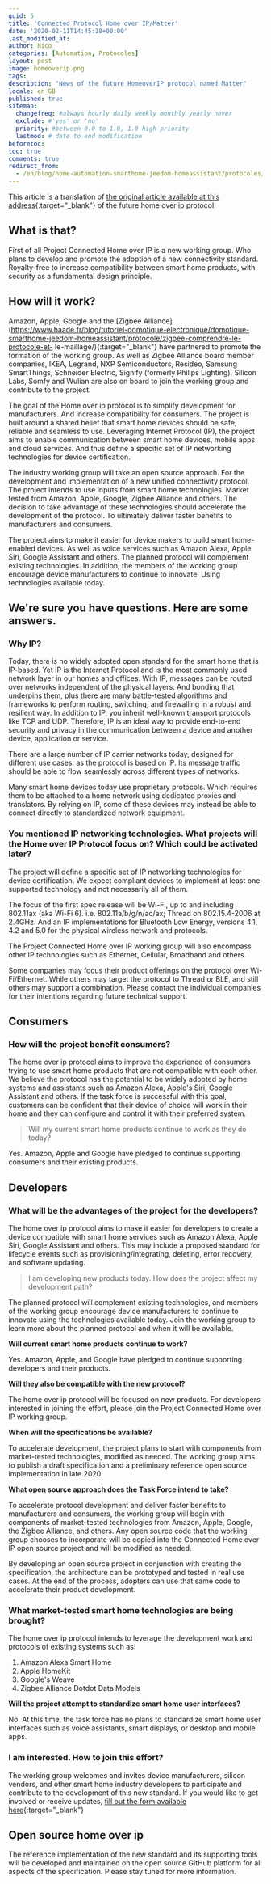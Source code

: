```yaml
---
guid: 5
title: 'Connected Protocol Home over IP/Matter'
date: '2020-02-11T14:45:38+00:00'
last_modified_at:
author: Nico
categories: [Automation, Protocoles]
layout: post
image: homeoverip.png
tags:
description: "News of the future HomeoverIP protocol named Matter"
locale: en_GB
published: true
sitemap:
  changefreq: #always hourly daily weekly monthly yearly never
  exclude: #'yes' or 'no'
  priority: #between 0.0 to 1.0, 1.0 high priority
  lastmod: # date to end modification
beforetoc:
toc: true
comments: true
redirect_from:
  - /en/blog/home-automation-smarthome-jeedom-homeassistant/protocoles/protocole-connecte-home-over-ip/
---
```


This article is a translation of [the original article available at this address](https://www.connectedhomeip.com/){:target="_blank"} of the future home over ip protocol

## What is that?

First of all Project Connected Home over IP is a new working group. Who plans to develop and promote the adoption of a new connectivity standard. Royalty-free to increase compatibility between smart home products, with security as a fundamental design principle.

## How will it work?

Amazon, Apple, Google and the [Zigbee Alliance](https://www.haade.fr/blog/tutoriel-domotique-electronique/domotique-smarthome-jeedom-homeassistant/protocole/zigbee-comprendre-le-protocole-et- le-maillage/){:target="_blank"} have partnered to promote the formation of the working group. As well as Zigbee Alliance board member companies, IKEA, Legrand, NXP Semiconductors, Resideo, Samsung SmartThings, Schneider Electric, Signify (formerly Philips Lighting), Silicon Labs, Somfy and Wulian are also on board to join the working group and contribute to the project.

The goal of the Home over ip protocol is to simplify development for manufacturers. And increase compatibility for consumers. The project is built around a shared belief that smart home devices should be safe, reliable and seamless to use. Leveraging Internet Protocol (IP), the project aims to enable communication between smart home devices, mobile apps and cloud services. And thus define a specific set of IP networking technologies for device certification.

The industry working group will take an open source approach. For the development and implementation of a new unified connectivity protocol. The project intends to use inputs from smart home technologies. Market tested from Amazon, Apple, Google, Zigbee Alliance and others. The decision to take advantage of these technologies should accelerate the development of the protocol. To ultimately deliver faster benefits to manufacturers and consumers.

The project aims to make it easier for device makers to build smart home-enabled devices. As well as voice services such as Amazon Alexa, Apple Siri, Google Assistant and others. The planned protocol will complement existing technologies. In addition, the members of the working group encourage device manufacturers to continue to innovate. Using technologies available today.

## We're sure you have questions. Here are some answers.

### Why IP?

Today, there is no widely adopted open standard for the smart home that is IP-based. Yet IP is the Internet Protocol and is the most commonly used network layer in our homes and offices. With IP, messages can be routed over networks independent of the physical layers. And bonding that underpins them, plus there are many battle-tested algorithms and frameworks to perform routing, switching, and firewalling in a robust and resilient way. In addition to IP, you inherit well-known transport protocols like TCP and UDP. Therefore, IP is an ideal way to provide end-to-end security and privacy in the communication between a device and another device, application or service.

There are a large number of IP carrier networks today, designed for different use cases. as the protocol is based on IP. Its message traffic should be able to flow seamlessly across different types of networks.

Many smart home devices today use proprietary protocols. Which requires them to be attached to a home network using dedicated proxies and translators. By relying on IP, some of these devices may instead be able to connect directly to standardized network equipment.

### You mentioned IP networking technologies. What projects will the Home over IP Protocol focus on? Which could be activated later?

The project will define a specific set of IP networking technologies for device certification. We expect compliant devices to implement at least one supported technology and not necessarily all of them.

The focus of the first spec release will be Wi-Fi, up to and including 802.11ax (aka Wi-Fi 6). i.e. 802.11a/b/g/n/ac/ax; Thread on 802.15.4-2006 at 2.4GHz. And an IP implementations for Bluetooth Low Energy, versions 4.1, 4.2 and 5.0 for the physical wireless network and protocols.

The Project Connected Home over IP working group will also encompass other IP technologies such as Ethernet, Cellular, Broadband and others.

Some companies may focus their product offerings on the protocol over Wi-Fi/Ethernet. While others may target the protocol to Thread or BLE, and still others may support a combination. Please contact the individual companies for their intentions regarding future technical support.

## Consumers

### How will the project benefit consumers?

The home over ip protocol aims to improve the experience of consumers trying to use smart home products that are not compatible with each other. We believe the protocol has the potential to be widely adopted by home systems and assistants such as Amazon Alexa, Apple's Siri, Google Assistant and others. If the task force is successful with this goal, customers can be confident that their device of choice will work in their home and they can configure and control it with their preferred system.

> Will my current smart home products continue to work as they do today?

Yes. Amazon, Apple and Google have pledged to continue supporting consumers and their existing products.

## Developers

### What will be the advantages of the project for the developers?

The home over ip protocol aims to make it easier for developers to create a device compatible with smart home services such as Amazon Alexa, Apple Siri, Google Assistant and others. This may include a proposed standard for lifecycle events such as provisioning/integrating, deleting, error recovery, and software updating.

> I am developing new products today. How does the project affect my development path?

The planned protocol will complement existing technologies, and members of the working group encourage device manufacturers to continue to innovate using the technologies available today. Join the working group to learn more about the planned protocol and when it will be available.

**Will current smart home products continue to work?**

Yes. Amazon, Apple, and Google have pledged to continue supporting developers and their products.

**Will they also be compatible with the new protocol?**

The home over ip protocol will be focused on new products. For developers interested in joining the effort, please join the Project Connected Home over IP working group.

**When will the specifications be available?**

To accelerate development, the project plans to start with components from market-tested technologies, modified as needed. The working group aims to publish a draft specification and a preliminary reference open source implementation in late 2020.

**What open source approach does the Task Force intend to take?**

To accelerate protocol development and deliver faster benefits to manufacturers and consumers, the working group will begin with components of market-tested technologies from Amazon, Apple, Google, the Zigbee Alliance, and others. Any open source code that the working group chooses to incorporate will be copied into the Connected Home over IP open source project and will be modified as needed.

By developing an open source project in conjunction with creating the specification, the architecture can be prototyped and tested in real use cases. At the end of the process, adopters can use that same code to accelerate their product development.

### What market-tested smart home technologies are being brought?

The home over ip protocol intends to leverage the development work and protocols of existing systems such as:

1. Amazon Alexa Smart Home
2. Apple HomeKit
3. Google's Weave
4. Zigbee Alliance Dotdot Data Models

**Will the project attempt to standardize smart home user interfaces?**

No. At this time, the task force has no plans to standardize smart home user interfaces such as voice assistants, smart displays, or desktop and mobile apps.

### I am interested. How to join this effort?

The working group welcomes and invites device manufacturers, silicon vendors, and other smart home industry developers to participate and contribute to the development of this new standard. If you would like to get involved or receive updates, [fill out the form available here](https://www.connectedhomeip.com/){:target="_blank"}

## Open source home over ip

The reference implementation of the new standard and its supporting tools will be developed and maintained on the open source GitHub platform for all aspects of the specification. Please stay tuned for more information.
